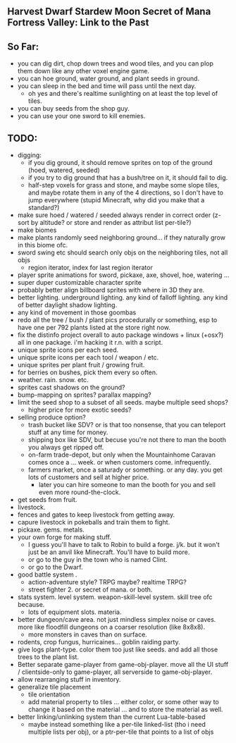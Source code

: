 ## Harvest Dwarf Stardew Moon Secret of Mana Fortress Valley: Link to the Past

## So Far:
- you can dig dirt, chop down trees and wood tiles, and you can plop them down like any other voxel engine game.
- you can hoe ground, water ground, and plant seeds in ground.
- you can sleep in the bed and time will pass until the next day.
    - oh yes and there's realtime sunlighting on at least the top level of tiles.
- you can buy seeds from the shop guy.
- you can use your one sword to kill enemies.

## TODO:

- digging:
	- if you dig ground, it should remove sprites on top of the ground (hoed, watered, seeded)
	- if you try to dig ground that has a bush/tree on it, it should fail to dig.
	- half-step voxels for grass and stone, and maybe some slope tiles, and maybe rotate them in any of the 4 directions, so I don't have to jump everywhere (stupid Minecraft, why did you make that a standard?)
- make sure hoed / watered / seeded always render in correct order (z-sort by altitude? or store and render as attribut list per-tile?)
- make biomes
- make plants randomly seed neighboring ground... if they naturally grow in this biome ofc.
- sword swing etc should search only objs on the neighboring tiles, not all objs
	- region iterator, index for last region iterator
- player sprite animations for sword, pickaxe, axe, shovel, hoe, watering ...
- super duper customizable character sprite
- probably better align billboard sprites with where in 3D they are.
- better lighting.  underground lighting.  any kind of falloff lighting.  any kind of better daylight shadow lighting.
- any kind of movement in those goombas
- redo all the tree / bush / plant pics procedurally or something, esp to have one per 792 plants listed at the store right now.
- fix the distinfo project overall to auto package windows + linux (+osx?) all in one package.  i'm hacking it r.n. with a script.
- unique sprite icons per each seed.
- unique sprite icons per each tool / weapon / etc.
- unique sprites per plant fruit / growing fruit.
- for berries on bushes, pick them every so often.
- weather.  rain.  snow.  etc.
- sprites cast shadows on the ground?
- bump-mapping on sprites?  parallax mapping?
- limit the seed shop to a subset of all seeds.  maybe multiple seed shops?
	- higher price for more exotic seeds?
- selling produce option?
	- trash bucket like SDV?  or is that too nonsense, that you can teleport stuff at any time for money.
	- shipping box like SDV, but becuse you're not there to man the booth you always get ripped off.
	- on-farm trade-depot, but only when the Mountainhome Caravan comes once a ... week.  or when customers come.  infrequently.
	- farmers market, once a saturady or something.  or any day.  you get lots of customers and sell at higher price.
		- later you can hire someone to man the booth for you and sell even more round-the-clock.
- get seeds from fruit.
- livestock.
- fences and gates to keep livestock from getting away.
- capure livestock in pokeballs and train them to fight.
- pickaxe.  gems.  metals.
- your own forge for making stuff.
	- I guess you'll have to talk to Robin to build a forge.  j/k.  but it won't just be an anvil like Minecraft. You'll have to build more.
    - or go to the guy in the town who is named Clint.
	- or go to the Dwarf.
- good battle system .
	- action-adventure style? TRPG maybe? realtime TRPG?
    - street fighter 2.  or secret of mana.  or both.
- stats system.  level system.  weapon-skill-level system.  skill tree ofc because.
    - lots of equipment slots.  materia.
- better dungeon/cave area.  not just mindless simplex noise or caves.  more like floodfill dungeons on a coarser resolution (like 8x8x8).
	- more monsters in caves than on surface.
- rodents, crop fungus, hurricaines... goblin raiding party.
- give logs plant-type. color them too just like seeds.  and add all those trees to the plant list.
- Better separate game-player from game-obj-player.  move all the UI stuff / clientside-only to game-player, all serverside to game-obj-player.
- allow rearranging stuff in inventory.
- generalize tile placement
	- tile orientation
	- add material property to tiles ... either color, or some other way to change it based on the material ... and to store the material as well.
- better linking/unlinking system than the current Lua-table-based
	- maybe instead something like a per-tile linked-list (tho i need multiple lists per obj), or a ptr-per-tile that points to a list of objs
